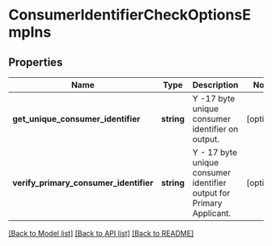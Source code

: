 # ConsumerIdentifierCheckOptionsEmpIns

## Properties
Name | Type | Description | Notes
------------ | ------------- | ------------- | -------------
**get_unique_consumer_identifier** | **string** | Y -17 byte unique consumer identifier on output. | [optional] 
**verify_primary_consumer_identifier** | **string** | Y - 17 byte unique consumer identifier output for Primary Applicant. | [optional] 

[[Back to Model list]](../README.md#documentation-for-models) [[Back to API list]](../README.md#documentation-for-api-endpoints) [[Back to README]](../README.md)


